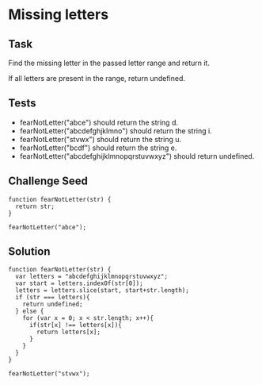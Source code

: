 # Missing letters
## Task
Find the missing letter in the passed letter range and return it.

If all letters are present in the range, return undefined.

## Tests
- fearNotLetter("abce") should return the string d.
- fearNotLetter("abcdefghjklmno") should return the string i.
- fearNotLetter("stvwx") should return the string u.
- fearNotLetter("bcdf") should return the string e.
- fearNotLetter("abcdefghijklmnopqrstuvwxyz") should return undefined.

## Challenge Seed
```
function fearNotLetter(str) {
  return str;
}

fearNotLetter("abce");
```
## Solution
```
function fearNotLetter(str) {
  var letters = "abcdefghijklmnopqrstuvwxyz";
  var start = letters.indexOf(str[0]);
  letters = letters.slice(start, start+str.length);
  if (str === letters){
    return undefined;
  } else {
    for (var x = 0; x < str.length; x++){
      if(str[x] !== letters[x]){
        return letters[x];
      }
    }
  }
}

fearNotLetter("stvwx");
```
